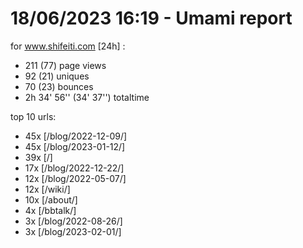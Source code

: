 # 18/06/2023 16:19 - Umami report
for www.shifeiti.com [24h] :

 - 211 (77) page views
 - 92 (21) uniques
 - 70 (23) bounces
 - 2h 34' 56'' (34' 37'') totaltime


top 10 urls:
 - 45x [/blog/2022-12-09/]
 - 45x [/blog/2023-01-12/]
 - 39x [/]
 - 17x [/blog/2022-12-22/]
 - 12x [/blog/2022-05-07/]
 - 12x [/wiki/]
 - 10x [/about/]
 - 4x [/bbtalk/]
 - 3x [/blog/2022-08-26/]
 - 3x [/blog/2023-02-01/]



